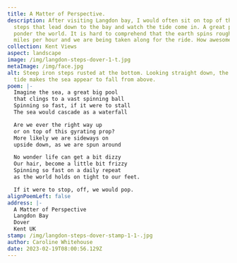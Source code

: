 ```yaml
---
title: A Matter of Perspective.
description: After visiting Langdon bay, I would often sit on top of the steep
  steps that lead down to the bay and watch the tide come in. A great place to
  ponder the world. It is hard to comprehend that the earth spins roughly 1,000
  miles per hour and we are being taken along for the ride. How awesome is that?
collection: Kent Views
aspect: landscape
image: /img/langdon-steps-dover-1-t.jpg
metaImage: /img/face.jpg
alt: Steep iron steps rusted at the bottom. Looking straight down, the incoming
  tide makes the sea appear to fall from above.
poem: |-
  Imagine the sea, a great big pool 
  that clings to a vast spinning ball
  Spinning so fast, if it were to stall
  The sea would cascade as a waterfall

  Are we ever the right way up 
  or on top of this gyrating prop?
  More likely we are sideways on
  upside down, as we are spun around

  No wonder life can get a bit dizzy 
  Our hair, become a little bit frizzy
  Spinning so fast on a daily repeat
  as the world holds on tight to our feet.

  If it were to stop, off, we would pop.
alignPoemLeft: false
address: |-
  A Matter of Perspective
  Langdon Bay
  Dover
  Kent UK
stamp: /img/langdon-steps-dover-stamp-1-1-.jpg
author: Caroline Whitehouse
date: 2023-02-19T08:00:56.129Z
---
```

